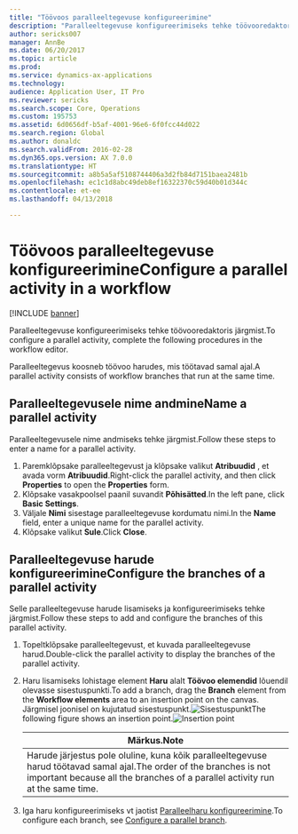 ```yaml
---
title: "Töövoos paralleeltegevuse konfigureerimine"
description: "Paralleeltegevuse konfigureerimiseks tehke töövooredaktoris järgmist."
author: sericks007
manager: AnnBe
ms.date: 06/20/2017
ms.topic: article
ms.prod: 
ms.service: dynamics-ax-applications
ms.technology: 
audience: Application User, IT Pro
ms.reviewer: sericks
ms.search.scope: Core, Operations
ms.custom: 195753
ms.assetid: 6d0656df-b5af-4001-96e6-6f0fcc44d022
ms.search.region: Global
ms.author: donaldc
ms.search.validFrom: 2016-02-28
ms.dyn365.ops.version: AX 7.0.0
ms.translationtype: HT
ms.sourcegitcommit: a8b5a5af5108744406a3d2fb84d7151baea2481b
ms.openlocfilehash: ec1c1d8abc49deb8ef16322370c59d40b01d344c
ms.contentlocale: et-ee
ms.lasthandoff: 04/13/2018

---
```


# <a name="configure-a-parallel-activity-in-a-workflow"></a><span data-ttu-id="8eb28-103">Töövoos paralleeltegevuse konfigureerimine</span><span class="sxs-lookup"><span data-stu-id="8eb28-103">Configure a parallel activity in a workflow</span></span>

[!INCLUDE [banner](../includes/banner.md)]

<span data-ttu-id="8eb28-104">Paralleeltegevuse konfigureerimiseks tehke töövooredaktoris järgmist.</span><span class="sxs-lookup"><span data-stu-id="8eb28-104">To configure a parallel activity, complete the following procedures in the workflow editor.</span></span>

<span data-ttu-id="8eb28-105">Paralleeltegevus koosneb töövoo harudes, mis töötavad samal ajal.</span><span class="sxs-lookup"><span data-stu-id="8eb28-105">A parallel activity consists of workflow branches that run at the same time.</span></span>

## <a name="name-a-parallel-activity"></a><span data-ttu-id="8eb28-106">Paralleeltegevusele nime andmine</span><span class="sxs-lookup"><span data-stu-id="8eb28-106">Name a parallel activity</span></span>
<span data-ttu-id="8eb28-107">Paralleeltegevusele nime andmiseks tehke järgmist.</span><span class="sxs-lookup"><span data-stu-id="8eb28-107">Follow these steps to enter a name for a parallel activity.</span></span>
1.  <span data-ttu-id="8eb28-108">Paremklõpsake paralleeltegevust ja klõpsake valikut **Atribuudid** , et avada vorm **Atribuudid**.</span><span class="sxs-lookup"><span data-stu-id="8eb28-108">Right-click the parallel activity, and then click **Properties** to open the **Properties** form.</span></span>
2.  <span data-ttu-id="8eb28-109">Klõpsake vasakpoolsel paanil suvandit **Põhisätted**.</span><span class="sxs-lookup"><span data-stu-id="8eb28-109">In the left pane, click **Basic Settings**.</span></span>
3.  <span data-ttu-id="8eb28-110">Väljale **Nimi** sisestage paralleeltegevuse kordumatu nimi.</span><span class="sxs-lookup"><span data-stu-id="8eb28-110">In the **Name** field, enter a unique name for the parallel activity.</span></span>
4.  <span data-ttu-id="8eb28-111">Klõpsake valikut **Sule**.</span><span class="sxs-lookup"><span data-stu-id="8eb28-111">Click **Close**.</span></span>

## <a name="configure-the-branches-of-a-parallel-activity"></a><span data-ttu-id="8eb28-112">Paralleeltegevuse harude konfigureerimine</span><span class="sxs-lookup"><span data-stu-id="8eb28-112">Configure the branches of a parallel activity</span></span>
<span data-ttu-id="8eb28-113">Selle paralleeltegevuse harude lisamiseks ja konfigureerimiseks tehke järgmist.</span><span class="sxs-lookup"><span data-stu-id="8eb28-113">Follow these steps to add and configure the branches of this parallel activity.</span></span>
1. <span data-ttu-id="8eb28-114">Topeltklõpsake paralleeltegevust, et kuvada paralleeltegevuse harud.</span><span class="sxs-lookup"><span data-stu-id="8eb28-114">Double-click the parallel activity to display the branches of the parallel activity.</span></span>
2. <span data-ttu-id="8eb28-115">Haru lisamiseks lohistage element **Haru** alalt **Töövoo elemendid** lõuendil olevasse sisestuspunkti.</span><span class="sxs-lookup"><span data-stu-id="8eb28-115">To add a branch, drag the **Branch** element from the **Workflow elements** area to an insertion point on the canvas.</span></span> <span data-ttu-id="8eb28-116">Järgmisel joonisel on kujutatud sisestuspunkt.![Sisestuspunkt](./media/workflow_insertionpoint.gif)</span><span class="sxs-lookup"><span data-stu-id="8eb28-116">The following figure shows an insertion point.![Insertion point](./media/workflow_insertionpoint.gif)</span></span>

   |                                              <span data-ttu-id="8eb28-117"><strong>Märkus.</strong></span><span class="sxs-lookup"><span data-stu-id="8eb28-117"><strong>Note</strong></span></span>                                               |
   |------------------------------------------------------------------------------------------------------------------|
   | <span data-ttu-id="8eb28-118">Harude järjestus pole oluline, kuna kõik paralleeltegevuse harud töötavad samal ajal.</span><span class="sxs-lookup"><span data-stu-id="8eb28-118">The order of the branches is not important because all the branches of a parallel activity run at the same time.</span></span> |


3. <span data-ttu-id="8eb28-119">Iga haru konfigureerimiseks vt jaotist [Paralleelharu konfigureerimine](configure-parallel-branch-workflow.md).</span><span class="sxs-lookup"><span data-stu-id="8eb28-119">To configure each branch, see [Configure a parallel branch](configure-parallel-branch-workflow.md).</span></span>






